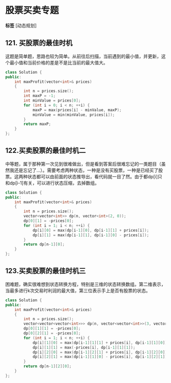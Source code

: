 # 股票买卖专题

**标签** [动态规划]

## 121. 买股票的最佳时机
这题是简单题，思路也较为简单。从前往后扫描，当前遇到的最小值，并更新，这个最小值和当前价格的差是不是比当前的最大值大。
```c++
class Solution {
public:
    int maxProfit(vector<int>& prices)
    {
        int n = prices.size();
        int maxP = -1;
        int minValue = prices[0];
        for (int i = 0; i < n; ++i) {
            maxP = max(prices[i] - minValue, maxP);
            minValue = min(minValue, prices[i]);
        }
        return maxP;
    }
};
```
## 122.买卖股票的最佳时机二
中等题，属于那种第一次见到很难做出，但是看到答案后很难忘记的一类题目（虽然我还是忘记了...）。需要考虑两种状态，一种是没有买股票，一种是已经买了股票。这两种状态都可以由前面的状态推导出，看代码就一目了然。由于都dp[i]只和dp[i-1]有关，可以进行状态压缩，去掉数组。
```c++
class Solution {
public:
    int maxProfit(vector<int>& prices)
    {
        int n = prices.size();
        vector<vector<int>> dp(n, vector<int>(2, 0));
        dp[0][1] = -prices[0];
        for (int i = 1; i < n; ++i) {
            dp[i][0] = max(dp[i-1][0], dp[i-1][1] + prices[i]);
            dp[i][1] = max(dp[i-1][1], dp[i-1][0] - prices[i]);
        }
        return dp[n-1][0];
    }
};
```
## 123.买卖股票的最佳时机三
困难题，确实很难想到状态转换方程，特别是三维的状态转换数组。第二维表示，当最多进行k次交易时利润的最大值，第三位表示手上是否有股票的状态。
```c++
class Solution {
public:
    int maxProfit(vector<int>& prices)
    {
        int n = prices.size();
        vector<vector<vector<int>>> dp(n, vector<vector<int>>(3, vector<int>(2, 0)));
        dp[0][1][1] = -prices[0];
        dp[0][2][1] = -prices[0];
        for (int i = 1; i < n; ++i) {
            dp[i][1][0] = max(dp[i-1][1][1] + prices[i], dp[i-1][1][0]);
            dp[i][1][1] = max(-prices[i], dp[i-1][1][1]);
            dp[i][2][0] = max(dp[i-1][2][1] + prices[i], dp[i-1][2][0]);
            dp[i][2][1] = max(dp[i-1][1][0] - prices[i], dp[i-1][2][1]);
        }
        return dp[n-1][2][0];
    }
};
```